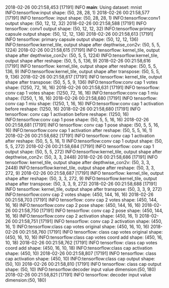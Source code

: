2018-02-26 00:21:58,453 [17191] INFO     __main__: Using dataset: mnist
INFO:tensorflow:input shape: (50, 28, 28, 1)
2018-02-26 00:21:58,577 [17191] INFO     tensorflow: input shape: (50, 28, 28, 1)
INFO:tensorflow:conv1 output shape: (50, 12, 12, 32)
2018-02-26 00:21:58,588 [17191] INFO     tensorflow: conv1 output shape: (50, 12, 12, 32)
INFO:tensorflow:primary capsule output shape: (50, 12, 12, 136)
2018-02-26 00:21:58,613 [17191] INFO     tensorflow: primary capsule output shape: (50, 12, 12, 136)
INFO:tensorflow:kernel_tile, output shape after depthwise_con2v: (50, 5, 5, 1224)
2018-02-26 00:21:58,615 [17191] INFO     tensorflow: kernel_tile, output shape after depthwise_con2v: (50, 5, 5, 1224)
INFO:tensorflow:kernel_tile, output shape after reshape: (50, 5, 5, 136, 9)
2018-02-26 00:21:58,616 [17191] INFO     tensorflow: kernel_tile, output shape after reshape: (50, 5, 5, 136, 9)
INFO:tensorflow:kernel_tile, output shape after transpose: (50, 5, 5, 9, 136)
2018-02-26 00:21:58,617 [17191] INFO     tensorflow: kernel_tile, output shape after transpose: (50, 5, 5, 9, 136)
INFO:tensorflow:conv cap 1 votes shape: (1250, 72, 16, 16)
2018-02-26 00:21:58,631 [17191] INFO     tensorflow: conv cap 1 votes shape: (1250, 72, 16, 16)
INFO:tensorflow:conv cap 1 miu shape: (1250, 1, 16, 16)
2018-02-26 00:21:58,680 [17191] INFO     tensorflow: conv cap 1 miu shape: (1250, 1, 16, 16)
INFO:tensorflow:conv cap 1 activation before reshape: (1250, 16)
2018-02-26 00:21:58,680 [17191] INFO     tensorflow: conv cap 1 activation before reshape: (1250, 16)
INFO:tensorflow:conv cap 1 pose shape: (50, 5, 5, 16, 16)
2018-02-26 00:21:58,681 [17191] INFO     tensorflow: conv cap 1 pose shape: (50, 5, 5, 16, 16)
INFO:tensorflow:conv cap 1 activation after reshape: (50, 5, 5, 16, 1)
2018-02-26 00:21:58,682 [17191] INFO     tensorflow: conv cap 1 activation after reshape: (50, 5, 5, 16, 1)
INFO:tensorflow:conv cap 1 output shape: (50, 5, 5, 272)
2018-02-26 00:21:58,684 [17191] INFO     tensorflow: conv cap 1 output shape: (50, 5, 5, 272)
INFO:tensorflow:kernel_tile, output shape after depthwise_con2v: (50, 3, 3, 2448)
2018-02-26 00:21:58,686 [17191] INFO     tensorflow: kernel_tile, output shape after depthwise_con2v: (50, 3, 3, 2448)
INFO:tensorflow:kernel_tile, output shape after reshape: (50, 3, 3, 272, 9)
2018-02-26 00:21:58,687 [17191] INFO     tensorflow: kernel_tile, output shape after reshape: (50, 3, 3, 272, 9)
INFO:tensorflow:kernel_tile, output shape after transpose: (50, 3, 3, 9, 272)
2018-02-26 00:21:58,688 [17191] INFO     tensorflow: kernel_tile, output shape after transpose: (50, 3, 3, 9, 272)
INFO:tensorflow:conv cap 2 votes shape: (450, 144, 16, 16)
2018-02-26 00:21:58,703 [17191] INFO     tensorflow: conv cap 2 votes shape: (450, 144, 16, 16)
INFO:tensorflow:conv cap 2 pose shape: (450, 144, 16, 16)
2018-02-26 00:21:58,750 [17191] INFO     tensorflow: conv cap 2 pose shape: (450, 144, 16, 16)
INFO:tensorflow:conv cap 2 activation shape: (450, 16, 1)
2018-02-26 00:21:58,751 [17191] INFO     tensorflow: conv cap 2 activation shape: (450, 16, 1)
INFO:tensorflow:class cap votes original shape: (450, 16, 10, 16)
2018-02-26 00:21:58,760 [17191] INFO     tensorflow: class cap votes original shape: (450, 16, 10, 16)
INFO:tensorflow:class cap votes coord add shape: (450, 16, 10, 18)
2018-02-26 00:21:58,762 [17191] INFO     tensorflow: class cap votes coord add shape: (450, 16, 10, 18)
INFO:tensorflow:class cap activation shape: (450, 10)
2018-02-26 00:21:58,807 [17191] INFO     tensorflow: class cap activation shape: (450, 10)
INFO:tensorflow:class cap output shape: (50, 10)
2018-02-26 00:21:58,810 [17191] INFO     tensorflow: class cap output shape: (50, 10)
INFO:tensorflow:decoder input value dimension:(50, 180)
2018-02-26 00:21:58,821 [17191] INFO     tensorflow: decoder input value dimension:(50, 180)
